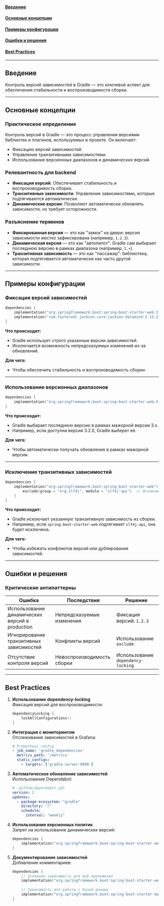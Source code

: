 #### [Введение](#Введение-1)
#### [Основные концепции](#Основные-концепции-1)
#### [Примеры конфигурации](#Примеры-конфигурации-1)
#### [Ошибки и решения](#Ошибки-и-решения-1)
#### [Best Practices](#best-practices-1)

---

## Введение
Контроль версий зависимостей в Gradle — это ключевой аспект для обеспечения стабильности и воспроизводимости сборки. 

---

## Основные концепции  
### Практическое определение
Контроль версий в Gradle — это процесс управления версиями библиотек и плагинов, используемых в проекте. Он включает:
- Фиксацию версий зависимостей.
- Управление транзитивными зависимостями.
- Использование версионных диапазонов и динамических версий.

### Релевантность для backend
- **Фиксация версий**: Обеспечивает стабильность и воспроизводимость сборки.
- **Транзитивные зависимости**: Управление зависимостями, которые подтягиваются автоматически.
- **Динамические версии**: Позволяют автоматически обновлять зависимости, но требует осторожности.

### Разъяснение терминов
- **Фиксированная версия** — это как "замок" на двери: версия зависимости жестко зафиксирована (например, `1.2.3`).
- **Динамическая версия** — это как "автопилот": Gradle сам выбирает последнюю версию в рамках диапазона (например, `1.+`).
- **Транзитивная зависимость** — это как "пассажир": библиотека, которая подтягивается автоматически как часть другой зависимости.

---

## Примеры конфигурации  
### Фиксация версий зависимостей
```kotlin
dependencies {
    implementation("org.springframework.boot:spring-boot-starter-web:3.2.0")  // Фиксированная версия
    implementation("com.fasterxml.jackson.core:jackson-databind:2.15.2")
}
```
**Что происходит:**
- Gradle использует строго указанные версии зависимостей.
- Исключается возможность непредсказуемых изменений из-за обновлений.

**Для чего:**
- Чтобы обеспечить стабильность и воспроизводимость сборки.

---

### Использование версионных диапазонов
```kotlin
dependencies {
    implementation("org.springframework.boot:spring-boot-starter-web:3.+")  // Динамическая версия
}
```
**Что происходит:**
- Gradle выбирает последнюю версию в рамках мажорной версии 3.x.
- Например, если доступна версия 3.2.0, Gradle выберет её.

**Для чего:**
- Чтобы автоматически получать обновления в рамках мажорной версии.

---

### Исключение транзитивных зависимостей
```kotlin
dependencies {
    implementation("org.springframework.boot:spring-boot-starter-web") {
        exclude(group = "org.slf4j", module = "slf4j-api")  // Исключение транзитивной зависимости
    }
}
```
**Что происходит:**
- Gradle исключает указанную транзитивную зависимость из сборки.
- Например, если `spring-boot-starter-web` подтягивает `slf4j-api`, она будет исключена.

**Для чего:**
- Чтобы избежать конфликтов версий или дублирования зависимостей.

---

## Ошибки и решения
### Критические антипаттерны
| Ошибка | Последствия | Решение |
|--------|-------------|---------|
| Использование динамических версий в production | Непредсказуемые изменения | Фиксация версий: `1.2.3` |
| Игнорирование транзитивных зависимостей | Конфликты версий | Использование `exclude` |
| Отсутствие контроля версий | Невоспроизводимость сборки | Использование `dependency-locking` |

---

## Best Practices
1. **Использование dependency-locking**  
   Фиксация версий для воспроизводимости:
   ```kotlin
   dependencyLocking {
       lockAllConfigurations()
   }
   ```

2. **Интеграция с мониторингом**  
   Отслеживание зависимостей в Grafana:
   ```yaml
   # Prometheus config
   - job_name: 'gradle_dependencies'
     metrics_path: '/metrics'
     static_configs:
       - targets: ['gradle-server:9090']
   ```

3. **Автоматическое обновление зависимостей**  
   Использование Dependabot:
   ```yaml
   # .github/dependabot.yml
   version: 2
   updates:
     - package-ecosystem: "gradle"
       directory: "/"
       schedule:
         interval: "weekly"
   ```

4. **Использование версионных политик**  
   Запрет на использование динамических версий:
   ```kotlin
   dependencies {
       implementation("org.springframework.boot:spring-boot-starter-web:3.2.0")  // Фиксированная версия
   }
   ```

5. **Документирование зависимостей**  
   Добавление комментариев:
   ```kotlin
   dependencies {
       // Основная зависимость для веб-приложения
       implementation("org.springframework.boot:spring-boot-starter-web:3.2.0")
       
       // Зависимость для работы с базой данных
       implementation("org.springframework.boot:spring-boot-starter-data-jpa:3.2.0")
   }
   ```
